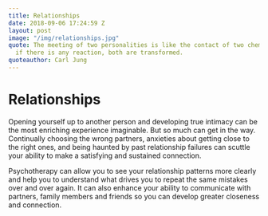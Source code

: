 ```yaml
---
title: Relationships
date: 2018-09-06 17:24:59 Z
layout: post
image: "/img/relationships.jpg"
quote: The meeting of two personalities is like the contact of two chemical substances;
  if there is any reaction, both are transformed.
quoteauthor: Carl Jung
---
```


# Relationships

Opening yourself up to another person and developing true intimacy can be the most enriching experience imaginable. But so much can get in the way. Continually choosing the wrong partners, anxieties about getting close to the right ones, and being haunted by past relationship failures can scuttle your ability to make a satisfying and sustained connection.

Psychotherapy can allow you to see your relationship patterns more clearly and help you to understand what drives you to repeat the same mistakes over and over again. It can also enhance your ability to communicate with partners, family members and friends so you can develop greater closeness and connection.
